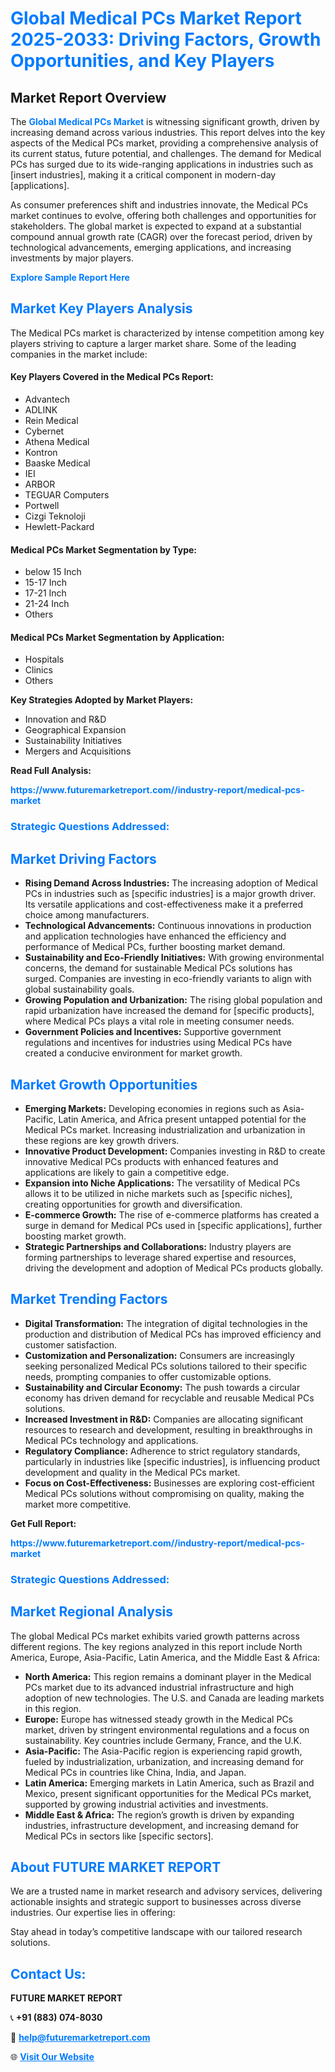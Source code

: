 <h1 style="color: #007BFF;">Global Medical PCs Market Report 2025-2033: Driving Factors, Growth Opportunities, and Key Players</h1>

<section id="overview">
<h2>Market Report Overview</h2>
<p>The <a href="https://www.futuremarketreport.com//industry-report/medical-pcs-market" style="color: #007BFF; text-decoration: none;"><strong>Global Medical PCs Market</strong></a> is witnessing significant growth, driven by increasing demand across various industries. This report delves into the key aspects of the Medical PCs market, providing a comprehensive analysis of its current status, future potential, and challenges. The demand for Medical PCs has surged due to its wide-ranging applications in industries such as [insert industries], making it a critical component in modern-day [applications].</p>
<p>As consumer preferences shift and industries innovate, the Medical PCs market continues to evolve, offering both challenges and opportunities for stakeholders. The global market is expected to expand at a substantial compound annual growth rate (CAGR) over the forecast period, driven by technological advancements, emerging applications, and increasing investments by major players.</p>
</section>

<section id="overview">
<p><a href="https://www.futuremarketreport.com//request-sample/reportId=76663" style="color: #007BFF; text-decoration: none;"><strong>Explore Sample Report Here</strong></a></p>
</section>

<section id="key-players">
<h2 style="color: #007BFF;">Market Key Players Analysis</h2>
<p>The Medical PCs market is characterized by intense competition among key players striving to capture a larger market share. Some of the leading companies in the market include:</p>
<h4>Key Players Covered in the Medical PCs Report:</h4>
<ul><li>Advantech</li><li>ADLINK</li><li>Rein Medical</li><li>Cybernet</li><li>Athena Medical</li><li>Kontron</li><li>Baaske Medical</li><li>IEI</li><li>ARBOR</li><li>TEGUAR Computers</li><li>Portwell</li><li>Cizgi Teknoloji</li><li>Hewlett-Packard</li></ul>
<h4>Medical PCs Market Segmentation by Type:</h4>
<ul><li>below 15 Inch</li><li>15-17 Inch</li><li>17-21 Inch</li><li>21-24 Inch</li><li>Others</li></ul>

<h4>Medical PCs Market Segmentation by Application:</h4>
<ul><li>Hospitals</li><li>Clinics</li><li>Others</li></ul>
<p><strong>Key Strategies Adopted by Market Players:</strong></p>
<ul>
<li>Innovation and R&D</li>
<li>Geographical Expansion</li>
<li>Sustainability Initiatives</li>
<li>Mergers and Acquisitions</li>
</ul>
</section>

<section>
<p><strong>Read Full Analysis: </strong></p><a href="https://www.futuremarketreport.com//industry-report/medical-pcs-market" style="color: #007BFF; text-decoration: none;"><strong>https://www.futuremarketreport.com//industry-report/medical-pcs-market</strong></a>
<h3 style="color: #007BFF;">Strategic Questions Addressed:</h3>
</section>

<section id="driving-factors">
<h2 style="color: #007BFF;">Market Driving Factors</h2>
<ul>
<li><strong>Rising Demand Across Industries:</strong> The increasing adoption of Medical PCs in industries such as [specific industries] is a major growth driver. Its versatile applications and cost-effectiveness make it a preferred choice among manufacturers.</li>
<li><strong>Technological Advancements:</strong> Continuous innovations in production and application technologies have enhanced the efficiency and performance of Medical PCs, further boosting market demand.</li>
<li><strong>Sustainability and Eco-Friendly Initiatives:</strong> With growing environmental concerns, the demand for sustainable Medical PCs solutions has surged. Companies are investing in eco-friendly variants to align with global sustainability goals.</li>
<li><strong>Growing Population and Urbanization:</strong> The rising global population and rapid urbanization have increased the demand for [specific products], where Medical PCs plays a vital role in meeting consumer needs.</li>
<li><strong>Government Policies and Incentives:</strong> Supportive government regulations and incentives for industries using Medical PCs have created a conducive environment for market growth.</li>
</ul>
</section>

<section id="growth-opportunities">
<h2 style="color: #007BFF;">Market Growth Opportunities</h2>
<ul>
<li><strong>Emerging Markets:</strong> Developing economies in regions such as Asia-Pacific, Latin America, and Africa present untapped potential for the Medical PCs market. Increasing industrialization and urbanization in these regions are key growth drivers.</li>
<li><strong>Innovative Product Development:</strong> Companies investing in R&D to create innovative Medical PCs products with enhanced features and applications are likely to gain a competitive edge.</li>
<li><strong>Expansion into Niche Applications:</strong> The versatility of Medical PCs allows it to be utilized in niche markets such as [specific niches], creating opportunities for growth and diversification.</li>
<li><strong>E-commerce Growth:</strong> The rise of e-commerce platforms has created a surge in demand for Medical PCs used in [specific applications], further boosting market growth.</li>
<li><strong>Strategic Partnerships and Collaborations:</strong> Industry players are forming partnerships to leverage shared expertise and resources, driving the development and adoption of Medical PCs products globally.</li>
</ul>
</section>

<section id="trending-factors">
<h2 style="color: #007BFF;">Market Trending Factors</h2>
<ul>
<li><strong>Digital Transformation:</strong> The integration of digital technologies in the production and distribution of Medical PCs has improved efficiency and customer satisfaction.</li>
<li><strong>Customization and Personalization:</strong> Consumers are increasingly seeking personalized Medical PCs solutions tailored to their specific needs, prompting companies to offer customizable options.</li>
<li><strong>Sustainability and Circular Economy:</strong> The push towards a circular economy has driven demand for recyclable and reusable Medical PCs solutions.</li>
<li><strong>Increased Investment in R&D:</strong> Companies are allocating significant resources to research and development, resulting in breakthroughs in Medical PCs technology and applications.</li>
<li><strong>Regulatory Compliance:</strong> Adherence to strict regulatory standards, particularly in industries like [specific industries], is influencing product development and quality in the Medical PCs market.</li>
<li><strong>Focus on Cost-Effectiveness:</strong> Businesses are exploring cost-efficient Medical PCs solutions without compromising on quality, making the market more competitive.</li>
</ul>
</section>

<section>
<p><strong>Get Full Report: </strong></p><a href="https://www.futuremarketreport.com//industry-report/medical-pcs-market" style="color: #007BFF; text-decoration: none;"><strong>https://www.futuremarketreport.com//industry-report/medical-pcs-market</strong></a>
<h3 style="color: #007BFF;">Strategic Questions Addressed:</h3>
</section>


<section id="regional-analysis">
<h2 style="color: #007BFF;">Market Regional Analysis</h2>
<p>The global Medical PCs market exhibits varied growth patterns across different regions. The key regions analyzed in this report include North America, Europe, Asia-Pacific, Latin America, and the Middle East & Africa:</p>
<ul>
<li><strong>North America:</strong> This region remains a dominant player in the Medical PCs market due to its advanced industrial infrastructure and high adoption of new technologies. The U.S. and Canada are leading markets in this region.</li>
<li><strong>Europe:</strong> Europe has witnessed steady growth in the Medical PCs market, driven by stringent environmental regulations and a focus on sustainability. Key countries include Germany, France, and the U.K.</li>
<li><strong>Asia-Pacific:</strong> The Asia-Pacific region is experiencing rapid growth, fueled by industrialization, urbanization, and increasing demand for Medical PCs in countries like China, India, and Japan.</li>
<li><strong>Latin America:</strong> Emerging markets in Latin America, such as Brazil and Mexico, present significant opportunities for the Medical PCs market, supported by growing industrial activities and investments.</li>
<li><strong>Middle East & Africa:</strong> The region’s growth is driven by expanding industries, infrastructure development, and increasing demand for Medical PCs in sectors like [specific sectors].</li>
</ul>
</section>

<footer>
<h2 style="color: #007BFF;">About FUTURE MARKET REPORT</h2>
<p>We are a trusted name in market research and advisory services, delivering actionable insights and strategic support to businesses across diverse industries. Our expertise lies in offering:</p>

<p>Stay ahead in today’s competitive landscape with our tailored research solutions.</p>

<h2 style="color: #007BFF;">Contact Us:</h2>
<p><strong>FUTURE MARKET REPORT</strong></p>
<p>📞 <strong>+91 (883) 074-8030</strong></p>
<p>📧 <strong><a href="mailto:help@futuremarketreport.com" style="color: #007BFF;">help@futuremarketreport.com</a></strong></p>
<p>🌐 <strong><a href="https://www.futuremarketreport.com/" style="color: #007BFF;">Visit Our Website</a></strong></p>
</footer>